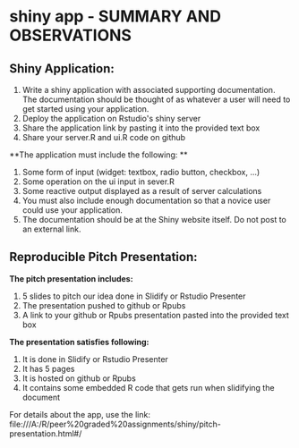 # shiny app - SUMMARY AND OBSERVATIONS

## Shiny Application: ##

1. Write a shiny application with associated supporting documentation. The documentation should be thought of as whatever a user will need to get started using your application.
2. Deploy the application on Rstudio's shiny server
3. Share the application link by pasting it into the provided text box
4. Share your server.R and ui.R code on github

**The application must include the following: **

1. Some form of input (widget: textbox, radio button, checkbox, ...)
2. Some operation on the ui input in sever.R
3. Some reactive output displayed as a result of server calculations
4. You must also include enough documentation so that a novice user could use your application.
5. The documentation should be at the Shiny website itself. Do not post to an external link.


## Reproducible Pitch Presentation: ##

**The pitch presentation includes:**

1. 5 slides to pitch our idea done in Slidify or Rstudio Presenter
2. The presentation pushed to github or Rpubs
3. A link to your github or Rpubs presentation pasted into the provided text box

**The presentation satisfies following:**

1. It is done in Slidify or Rstudio Presenter
2. It has 5 pages
3. It is hosted on github or Rpubs
4. It contains some embedded R code that gets run when slidifying the document

For details about the app, use the link:   file:///A:/R/peer%20graded%20assignments/shiny/pitch-presentation.html#/
